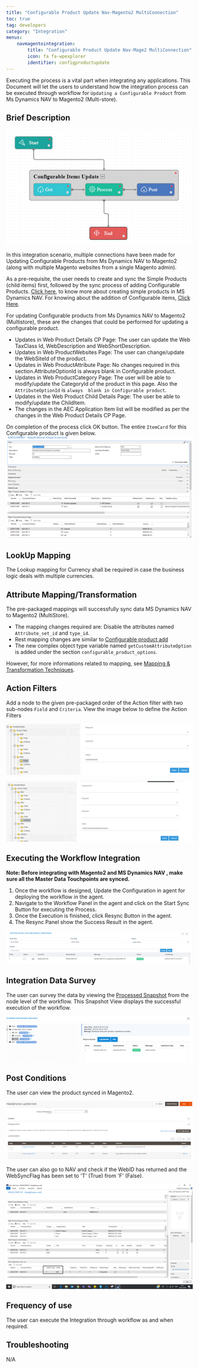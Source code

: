 ```yaml
---
title: "Configurable Product Update Nav-Magento2 MultiConnection"
toc: true
tag: developers
category: "Integration"
menus: 
    navmagentointegration:
        title: "Configurable Product Update Nav-Mage2 MultiConnection"
        icon: fa fa-wpexplorer
        identifier: configproductupdate
---
```


Executing the process is a vital part when integrating any applications. This Document will let the users to understand how the 
integration process can be executed through workflow for `Updating a Configurable Product` from Ms Dynamics NAV to Magento2 (Multi-store).

## Brief Description

![confgprdctupdate_navtomage2multi-workflow](/staticfiles/integration/media/confgprdctupdate_navtomage2multi-workflow.png) 

In this integration scenario, multiple connections have been made for Updating Configurable Products from Ms Dynamics NAV to Magento2 (along with multiple Magento websites from a single Magento admin). 

As a pre-requisite, the user needs to create and sync the Simple Products (child items) first, followed by the sync process of adding Configurable Products. 
[Click here](/simple-productadd/), to know more about creating simple products in MS Dynamics NAV. For knowing about the addition of Configurable items, [Click Here](/configproduct-add).

For updating Configurable products from Ms Dynamics NAV to Magento2 (Multistore), these are the changes that could be performed for updating a configurable product.

* Updates in Web Product Details CP Page: The user can update the Web TaxClass Id,  WebDescription and WebShortDescription.
* Updates in Web ProductWebsites Page: The user can change/update the WebSiteId of the product.
* Updates in Web ProductAttribute Page: No changes required in this section.AttributeOptionId is always blank in Configurable product.
* Updates in Web ProductCategory Page: The user will be able to modify/update the CategoryId of the product in this page. Also the `AttributeOptionId` is `always 
  blank in Configurable product`.
* Updates in the Web Product Child Details Page: The user be able to modify/update the ChildItem.
* The changes in the AEC Application Item list will be modified as per the changes in the Web Product Details CP Page.

On completion of the process click OK button. The entire `ItemCard` for this Configurable product is given below.
![confgprdctadd_navtomage2multi1](/staticfiles/integration/media/confgprdctadd_navtomage2multi1.png) 

## LookUp Mapping

The Lookup mapping for Currency shall be required in case the business logic deals with multiple currencies.

## Attribute Mapping/Transformation

The pre-packaged mappings will successfully sync data MS Dynamics NAV  to Magento2 (MultiStore). 

* The mapping changes required are: Disable the attributes named `Attribute_set_id` and `type_id`.
* Rest mapping changes are similar to [Configurable product add](/integration/configproduct-add/#attribute-mappingtransformation)
* The new complex object type variable named `getCustomAttributeOption` is added under the section `configurable_product_options`. 

However, for more informations related to mapping, see [Mapping & Transformation Techniques](/transformation/steps-to-cutomize-prebuilt-mapping/).

## Action Filters

Add a node to the given pre-packaged order of the Action filter with two sub-nodes `Field` and `Criteria`.
View the image below to define the Action Filters

![configprdct_update_actionfilter1](/staticfiles/integration/media/configprdct_update_actionfilter1.png) 

![configprdct_update_actionfilter2](/staticfiles/integration/media/configprdct_update_actionfilter2.png) 


## Executing the Workflow Integration

**Note: Before integrating with Magento2 and MS Dynamics NAV , make sure all the Master Data Touchpoints are synced.**

1.	Once the workflow is designed, Update the Configuration in agent for deploying the workflow in the agent.
2.	Navigate to the Workflow Panel in the agent and click on the Start Sync Button for executing the Process.
3.	Once the Execution is finished, click Resync Button in the agent.
4.	The Resync Panel show the Success Result in the agent.

![confgprdctadd_navtomage2multi4](/staticfiles/integration/media/confgprdctadd_navtomage2multi4.png) 

## Integration Data Survey

The user can survey the data by viewing the [Processed Snapshot](/workflow/list-of-snapshot/) from the node level of the workflow.
This Snapshot View displays the successful execution of the workflow.

![confgprdctadd_navtomage2multi5](/staticfiles/integration/media/confgprdctadd_navtomage2multi5.png)

## Post Conditions

The user can view the product synced in Magento2.

![confgprdctadd_navtomage2multi6](/staticfiles/integration/media/confgprdctadd_navtomage2multi6.png) 
  

The user can also go to NAV and check if the WebID has returned and the WebSyncFlag has been set to 'T' (True) from 'F' (False).    

![confgprdctadd_navtomage2multi7](/staticfiles/integration/media/confgprdctadd_navtomage2multi7.png) 

## Frequency of use

The user can execute the Integration through workflow as and when required.

## Troubleshooting

N/A
